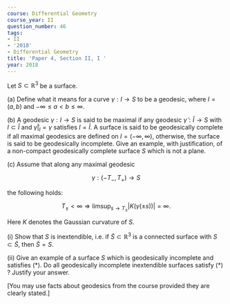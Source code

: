 ```yaml
---
course: Differential Geometry
course_year: II
question_number: 46
tags:
- II
- '2018'
- Differential Geometry
title: 'Paper 4, Section II, I '
year: 2018
---
```




Let $S \subset \mathbb{R}^{3}$ be a surface.

(a) Define what it means for a curve $\gamma: I \rightarrow S$ to be a geodesic, where $I=(a, b)$ and $-\infty \leqslant a<b \leqslant \infty$.

(b) A geodesic $\gamma: I \rightarrow S$ is said to be maximal if any geodesic $\widetilde{\gamma}: \tilde{I} \rightarrow S$ with $I \subset \tilde{I}$ and $\left.\tilde{\gamma}\right|_{I}=\gamma$ satisfies $I=\tilde{I}$. A surface is said to be geodesically complete if all maximal geodesics are defined on $I=(-\infty, \infty)$, otherwise, the surface is said to be geodesically incomplete. Give an example, with justification, of a non-compact geodesically complete surface $S$ which is not a plane.

(c) Assume that along any maximal geodesic

$$\gamma:\left(-T_{-}, T_{+}\right) \rightarrow S$$

the following holds:

$$T_{\pm}<\infty \Longrightarrow \limsup _{s \rightarrow T_{\pm}}|K(\gamma(\pm s))|=\infty .$$

Here $K$ denotes the Gaussian curvature of $S$.

(i) Show that $S$ is inextendible, i.e. if $\widetilde{S} \subset \mathbb{R}^{3}$ is a connected surface with $S \subset \widetilde{S}$, then $\widetilde{S}=S$.

(ii) Give an example of a surface $S$ which is geodesically incomplete and satisfies $(*)$. Do all geodesically incomplete inextendible surfaces satisfy $(*)$ ? Justify your answer.

[You may use facts about geodesics from the course provided they are clearly stated.]